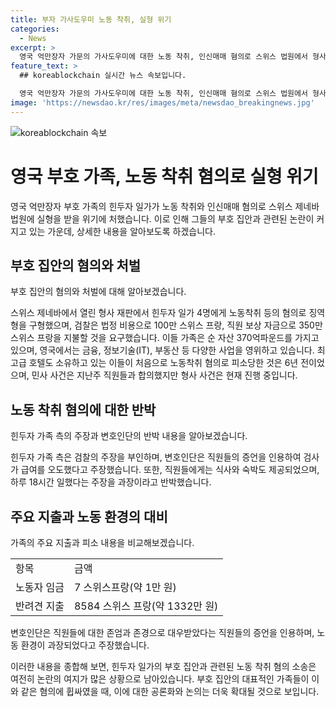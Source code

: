 ```yaml
---
title: 부자 가사도우미 노동 착취, 실형 위기
categories:
  - News
excerpt: >
  영국 억만장자 가문의 가사도우미에 대한 노동 착취, 인신매매 혐의로 스위스 법원에서 형사 재판이 열렸다. 힌두자 일가 4명은 각각 징역형을 선고 받았고, 벌금과 직원 보상금을 납부해야 한다. 힌두자 가족은 영국 최대 부호 집안으로 370억 파운드의 순 자산을 보유하며, 다양한 사업을 영위한다. 가사도우미는 하루 18시간 일하고, 이에 비해 받는 임금은 무시무시한 수준으로 검찰은 주장했다. 반면 가족은 이를 부인하며 직원들이 존엄하고 존경받았다고 주장했다.
feature_text: >
  ## koreablockchain 실시간 뉴스 속보입니다.

  영국 억만장자 가문의 가사도우미에 대한 노동 착취, 인신매매 혐의로 스위스 법원에서 형사 재판이 열렸다. 힌두자 일가 4명은 각각 징역형을 선고 받았고, 벌금과 직원 보상금을 납부해야 한다. 힌두자 가족은 영국 최대 부호 집안으로 370억 파운드의 순 자산을 보유하며, 다양한 사업을 영위한다. 가사도우미는 하루 18시간 일하고, 이에 비해 받는 임금은 무시무시한 수준으로 검찰은 주장했다. 반면 가족은 이를 부인하며 직원들이 존엄하고 존경받았다고 주장했다.
image: 'https://newsdao.kr/res/images/meta/newsdao_breakingnews.jpg'
---
```


<p><img src="https://newsdao.kr/res/images/meta/newsdao_breakingnews.jpg" alt="koreablockchain 속보" /></p>

<h1>영국 부호 가족, 노동 착취 혐의로 실형 위기</h1>

<p>영국 억만장자 부호 가족의 힌두자 일가가 노동 착취와 인신매매 혐의로 스위스 제네바 법원에 실형을 받을 위기에 처했습니다. 이로 인해 그들의 부호 집안과 관련된 논란이 커지고 있는 가운데, 상세한 내용을 알아보도록 하겠습니다.</p>

<h2 data-ke-size="size26">부호 집안의 혐의와 처벌</h2>

<p>부호 집안의 혐의와 처벌에 대해 알아보겠습니다.</p>

<p data-ke-size="size16">스위스 제네바에서 열린 형사 재판에서 힌두자 일가 4명에게 노동착취 등의 혐의로 징역형을 구형했으며, 검찰은 법정 비용으로 100만 스위스 프랑, 직원 보상 자금으로 350만 스위스 프랑을 지불할 것을 요구했습니다. 이들 가족은 순 자산 370억파운드를 가지고 있으며, 영국에서는 금융, 정보기술(IT), 부동산 등 다양한 사업을 영위하고 있습니다. 최고급 호텔도 소유하고 있는 이들이 처음으로 노동착취 혐의로 피소당한 것은 6년 전이었으며, 민사 사건은 지난주 직원들과 합의했지만 형사 사건은 현재 진행 중입니다.</p>

<h2 data-ke-size="size26">노동 착취 혐의에 대한 반박</h2>

<p>힌두자 가족 측의 주장과 변호인단의 반박 내용을 알아보겠습니다.</p>

<p data-ke-size="size16">힌두자 가족 측은 검찰의 주장을 부인하며, 변호인단은 직원들의 증언을 인용하여 검사가 급여를 오도했다고 주장했습니다. 또한, 직원들에게는 식사와 숙박도 제공되었으며, 하루 18시간 일했다는 주장을 과장이라고 반박했습니다.</p>

<h2 data-ke-size="size26">주요 지출과 노동 환경의 대비</h2>

<p>가족의 주요 지출과 피소 내용을 비교해보겠습니다.</p>

<table>
   <tr>
      <td>항목</td>
      <td>금액</td>
   </tr>
   <tr>
      <td>노동자 임금</td>
      <td>7 스위스프랑(약 1만 원)</td>
   </tr>
   <tr>
      <td>반려견 지출</td>
      <td>8584 스위스 프랑(약 1332만 원)</td>
   </tr>
</table>

<p data-ke-size="size16">변호인단은 직원들에 대한 존엄과 존경으로 대우받았다는 직원들의 증언을 인용하며, 노동 환경이 과장되었다고 주장했습니다.</p>

<p>이러한 내용을 종합해 보면, 힌두자 일가의 부호 집안과 관련된 노동 착취 혐의 소송은 여전히 논란의 여지가 많은 상황으로 남아있습니다. 부호 집안의 대표적인 가족들이 이와 같은 혐의에 휩싸였을 때, 이에 대한 공론화와 논의는 더욱 확대될 것으로 보입니다.</p>

